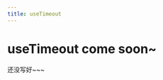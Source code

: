 ```yaml
---
title: useTimeout
---
```

# useTimeout <Badge>come soon~</Badge>


<Alert type="info">
  还没写好~~~
</Alert>
